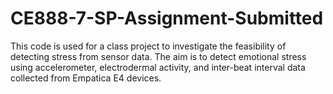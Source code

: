 # CE888-7-SP-Assignment-Submitted

This code is used for a class project to investigate the feasibility of detecting stress from sensor data. The aim is to detect emotional stress using accelerometer, electrodermal activity, and inter-beat interval data collected from Empatica E4 devices. 
